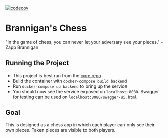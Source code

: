 [![codecov](https://codecov.io/gh/seamuslowry/brannigans-chess-backend/branch/main/graph/badge.svg?token=4VLU6PJ0ZL)](https://codecov.io/gh/seamuslowry/brannigans-chess-backend)

# Brannigan's Chess

"In the game of chess, you can never let your adversary see your pieces." -Zapp Brannigan

## Running the Project
- This project is best run from the [core repo](https://github.com/seamuslowry/brannigans-chess)
- Build the container with `docker-compose build backend`
- Run `docker-compose up backend` to bring up the service
- You should now see the service exposed on `localhost:8080`. Swagger for testing can be used on `localhost:8080/swagger-ui.html`

## Goal
This is designed as a chess app in which each player can only see their own pieces. Taken pieces are visible to both players.
